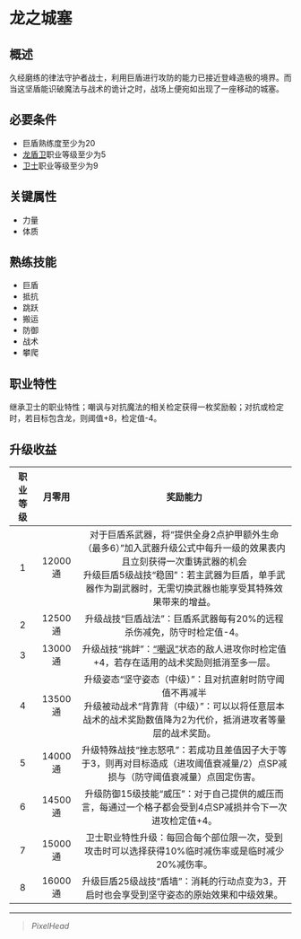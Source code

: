 # 龙之城塞

## 概述

久经磨练的律法守护者战士，利用巨盾进行攻防的能力已接近登峰造极的境界。而当这坚盾能识破魔法与战术的诡计之时，战场上便宛如出现了一座移动的城塞。

## 必要条件

* 巨盾熟练度至少为20
* <a href="../dragon_shielder" target="_blank">龙盾卫</a>职业等级至少为5
* <a href="../../../basicJob/Guard" target="_blank">卫士</a>职业等级至少为9

## 关键属性

* 力量
* 体质

## 熟练技能

* 巨盾
* 抵抗
* 跳跃
* 搬运
* 防御
* 战术
* 攀爬
  
## 职业特性

继承卫士的职业特性；嘲讽与对抗魔法的相关检定获得一枚奖励骰；对抗或检定时，若目标包含龙，则阈值+8，检定值-4。

## 升级收益

职业等级|月零用|奖励能力
:--:|:--:|:--:
1|12000通|对于巨盾系武器，将“提供全身2点护甲额外生命（最多6）”加入武器升级公式中每升一级的效果表内且立刻获得一次重铸武器的机会<br>升级巨盾5级战技“稳固”：若主武器为巨盾，单手武器作为副武器时，无需切换武器也能享受其特殊效果带来的增益。
2|12500通|升级战技“巨盾战法”：巨盾系武器每有20%的远程杀伤减免，防守时检定值-4。
3|13000通|升级战技“挑衅”：<a href="../../../../status/normal/#嘲讽" target="_blank">“嘲讽”</a>状态的敌人进攻你时检定值+4，若存在适用的战术奖励则抵消至多一层。
4|13500通|升级姿态“坚守姿态（中级）”：且对抗直射时防守阈值不再减半<br>升级被动战术“背靠背（中级）”：可以以将任意层本战术的战术奖励数值降为2为代价，抵消进攻者等量层的战术奖励。
5|14000通|升级特殊战技“挫志怒吼”：若成功且差值因子大于等于3，则再对目标造成（进攻阈值衰减量/2）点SP减损与（防守阈值衰减量）点固定伤害。
6|14500通|升级防御15级技能“威压”：对于自己提供的威压而言，每通过一个格子都会受到4点SP减损并令下一次进攻检定值+4。
7|15000通|卫士职业特性升级：每回合每个部位限一次，受到攻击时可以选择获得10%临时减伤率或是临时减少20%减伤率。
8|16000通|升级巨盾25级战技“盾墙”：消耗的行动点变为3，开启时也会享受到坚守姿态的原始效果和中级效果。

---

> *PixelHead*